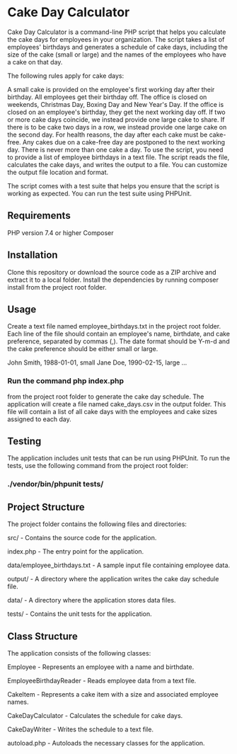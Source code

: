 # Cake Day Calculator
Cake Day Calculator is a command-line PHP script that helps you calculate the cake days for employees in your organization. The script takes a list of employees' birthdays and generates a schedule of cake days, including the size of the cake (small or large) and the names of the employees who have a cake on that day.

The following rules apply for cake days:

A small cake is provided on the employee's first working day after their birthday.
All employees get their birthday off.
The office is closed on weekends, Christmas Day, Boxing Day and New Year's Day.
If the office is closed on an employee's birthday, they get the next working day off.
If two or more cake days coincide, we instead provide one large cake to share.
If there is to be cake two days in a row, we instead provide one large cake on the second day.
For health reasons, the day after each cake must be cake-free. Any cakes due on a cake-free day are postponed to the next working day.
There is never more than one cake a day.
To use the script, you need to provide a list of employee birthdays in a text file. The script reads the file, calculates the cake days, and writes the output to a file. You can customize the output file location and format.

The script comes with a test suite that helps you ensure that the script is working as expected. You can run the test suite using PHPUnit.


## Requirements
PHP version 7.4 or higher
Composer

## Installation
Clone this repository or download the source code as a ZIP archive and extract it to a local folder.
Install the dependencies by running composer install from the project root folder.

## Usage
Create a text file named employee_birthdays.txt in the project root folder. Each line of the file should contain an employee's name, birthdate, and cake preference, separated by commas (,). The date format should be Y-m-d and the cake preference should be either small or large.


John Smith, 1988-01-01, small
Jane Doe, 1990-02-15, large
...

### Run the command php index.php 

from the project root folder to generate the cake day schedule.
The application will create a file named cake_days.csv in the output folder. This file will contain a list of all cake days with the employees and cake sizes assigned to each day.


## Testing
The application includes unit tests that can be run using PHPUnit. To run the tests, use the following command from the project root folder:

###  ./vendor/bin/phpunit tests/


## Project Structure
The project folder contains the following files and directories:

src/ - Contains the source code for the application.

index.php - The entry point for the application.

data/employee_birthdays.txt - A sample input file containing employee data.

output/ - A directory where the application writes the cake day schedule file.

data/ - A directory where the application stores data files.

tests/ - Contains the unit tests for the application.


## Class Structure

The application consists of the following classes:

Employee - Represents an employee with a name and birthdate.

EmployeeBirthdayReader - Reads employee data from a text file.

CakeItem - Represents a cake item with a size and associated employee names.

CakeDayCalculator - Calculates the schedule for cake days.

CakeDayWriter - Writes the schedule to a text file.

autoload.php - Autoloads the necessary classes for the application.
